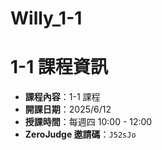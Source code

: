 # Willy_1-1
# 1-1 課程資訊
- **課程內容**：1-1 課程  
- **開課日期**：2025/6/12  
- **授課時間**：每週四 10:00 - 12:00  
- **ZeroJudge 邀請碼**：`J52sJo`
